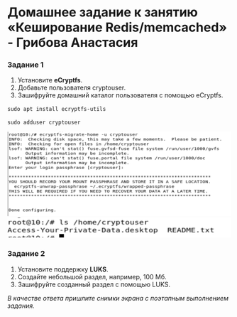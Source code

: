 # Домашнее задание к занятию «Кеширование Redis/memcached» - Грибова Анастасия

### Задание 1

1. Установите **eCryptfs**.
2. Добавьте пользователя cryptouser.
3. Зашифруйте домашний каталог пользователя с помощью eCryptfs.
   
```
sudo apt install ecryptfs-utils
```
```
sudo adduser cryptouser
```

![Название скриншота 1](https://github.com/gribova-anastasia/13-2/blob/0798a3f0c86a60369d46d00d7e77a13389bf1889/1.png)
![Название скриншота 2](https://github.com/gribova-anastasia/13-2/blob/0798a3f0c86a60369d46d00d7e77a13389bf1889/2.png)





### Задание 2

1. Установите поддержку **LUKS**.
2. Создайте небольшой раздел, например, 100 Мб.
3. Зашифруйте созданный раздел с помощью LUKS.

*В качестве ответа пришлите снимки экрана с поэтапным выполнением задания.*
